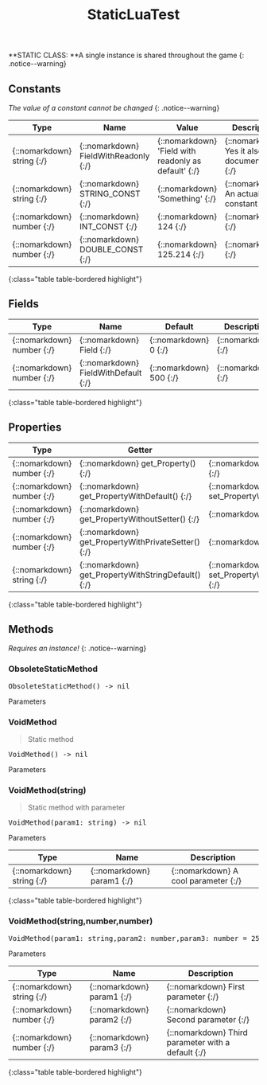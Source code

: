 ﻿---
title: 
            StaticLuaTest
permalink: /api/staticluatest
search: true
categories: [api, enum]
toc: true
---
            
**STATIC CLASS: **A single instance is shared throughout the game
{: .notice--warning}


## Constants
*The value of a constant cannot be changed*
{: .notice--warning}

| Type | Name | Value | Description
| --- | --- | --- | --- |
| {::nomarkdown} <span class='kt'>string</span> {:/} | {::nomarkdown} <span class='o'>FieldWithReadonly</span> {:/} | {::nomarkdown} <span class='s'>'Field with readonly as default'</span> {:/} | {::nomarkdown} <span class='c'>Yes it also has documentation</span> {:/} |
| {::nomarkdown} <span class='kt'>string</span> {:/} | {::nomarkdown} <span class='o'>STRING_CONST</span> {:/} | {::nomarkdown} <span class='s'>'Something'</span> {:/} | {::nomarkdown} <span class='c'>An actual string constant</span> {:/} |
| {::nomarkdown} <span class='kt'>number</span> {:/} | {::nomarkdown} <span class='o'>INT_CONST</span> {:/} | {::nomarkdown} <span class='m'>124</span> {:/} | {::nomarkdown} <span class='c'></span> {:/} |
| {::nomarkdown} <span class='kt'>number</span> {:/} | {::nomarkdown} <span class='o'>DOUBLE_CONST</span> {:/} | {::nomarkdown} <span class='m'>125.214</span> {:/} | {::nomarkdown} <span class='c'></span> {:/} |
{:class="table table-bordered highlight"}

## Fields

| Type | Name | Default | Description |
| --- | --- | --- | --- |
| {::nomarkdown} <span class='kt'>number</span> {:/} | {::nomarkdown} <span class='o'>Field</span> {:/} | {::nomarkdown} <span class='m'>0</span> {:/} | {::nomarkdown} <span class='c'></span> {:/} |
| {::nomarkdown} <span class='kt'>number</span> {:/} | {::nomarkdown} <span class='o'>FieldWithDefault</span> {:/} | {::nomarkdown} <span class='m'>500</span> {:/} | {::nomarkdown} <span class='c'></span> {:/} |
{:class="table table-bordered highlight"}

## Properties

| Type | Getter | Setter | Default | Description |
| --- | --- | --- | --- | --- |
| {::nomarkdown} <span class='kt'>number</span> {:/} | {::nomarkdown} <span class='nf'>get_Property</span>() {:/} | {::nomarkdown} <span class='nf'>set_Property</span>(<span class='o'>val</span>) {:/} | {::nomarkdown} <span class='m'>0</span> {:/} | {::nomarkdown} <span class='c'></span> {:/} |
| {::nomarkdown} <span class='kt'>number</span> {:/} | {::nomarkdown} <span class='nf'>get_PropertyWithDefault</span>() {:/} | {::nomarkdown} <span class='nf'>set_PropertyWithDefault</span>(<span class='o'>val</span>) {:/} | {::nomarkdown} <span class='m'>25</span> {:/} | {::nomarkdown} <span class='c'></span> {:/} |
| {::nomarkdown} <span class='kt'>number</span> {:/} | {::nomarkdown} <span class='nf'>get_PropertyWithoutSetter</span>() {:/} | {::nomarkdown} <i class ='fas fa-times'></i> {:/} | {::nomarkdown} <span class='m'>75</span> {:/} | {::nomarkdown} <span class='c'></span> {:/} |
| {::nomarkdown} <span class='kt'>number</span> {:/} | {::nomarkdown} <span class='nf'>get_PropertyWithPrivateSetter</span>() {:/} | {::nomarkdown} <i class ='fas fa-times'></i> {:/} | {::nomarkdown} <span class='m'>69</span> {:/} | {::nomarkdown} <span class='c'></span> {:/} |
| {::nomarkdown} <span class='kt'>string</span> {:/} | {::nomarkdown} <span class='nf'>get_PropertyWithStringDefault</span>() {:/} | {::nomarkdown} <span class='nf'>set_PropertyWithStringDefault</span>(<span class='o'>val</span>) {:/} | {::nomarkdown} <span class='s'>'Hello World'</span> {:/} | {::nomarkdown} <span class='c'></span> {:/} |
{:class="table table-bordered highlight"}

## Methods
*Requires an instance!*
{: .notice--warning}

### ObsoleteStaticMethod
<div class ="highlighter-rouge">
<div class ="highlight">
<pre class ="highlight">
<span class='nf'>ObsoleteStaticMethod</span>() -> <span class='kt'>nil</span>
</pre>
</div>
</div>

<span class="c">Parameters</span>

### VoidMethod
> Static method
<div class ="highlighter-rouge">
<div class ="highlight">
<pre class ="highlight">
<span class='nf'>VoidMethod</span>() -> <span class='kt'>nil</span>
</pre>
</div>
</div>

<span class="c">Parameters</span>

### VoidMethod(string)
> Static method with parameter
<div class ="highlighter-rouge">
<div class ="highlight">
<pre class ="highlight">
<span class='nf'>VoidMethod</span>(<span class='o'>param1</span>: <span class='kt'>string</span>) -> <span class='kt'>nil</span>
</pre>
</div>
</div>

<span class="c">Parameters</span>

| Type | Name | Description
| --- | --- | --- |
| {::nomarkdown} <span class='kt'>string</span> {:/} | {::nomarkdown} <span class='o'>param1</span> {:/} | {::nomarkdown} <span class='c'>A cool parameter</span> {:/} |
{:class="table table-bordered highlight"}

### VoidMethod(string,number,number)
<div class ="highlighter-rouge">
<div class ="highlight">
<pre class ="highlight">
<span class='nf'>VoidMethod</span>(<span class='o'>param1</span>: <span class='kt'>string</span>,<span class='o'>param2</span>: <span class='kt'>number</span>,<span class='o'>param3</span>: <span class='kt'>number</span> = 25) -> <span class='kt'>nil</span>
</pre>
</div>
</div>

<span class="c">Parameters</span>

| Type | Name | Description
| --- | --- | --- |
| {::nomarkdown} <span class='kt'>string</span> {:/} | {::nomarkdown} <span class='o'>param1</span> {:/} | {::nomarkdown} <span class='c'>First parameter</span> {:/} |
| {::nomarkdown} <span class='kt'>number</span> {:/} | {::nomarkdown} <span class='o'>param2</span> {:/} | {::nomarkdown} <span class='c'>Second parameter</span> {:/} |
| {::nomarkdown} <span class='kt'>number</span> {:/} | {::nomarkdown} <span class='o'>param3</span> {:/} | {::nomarkdown} <span class='c'>Third parameter with a default</span> {:/} |
{:class="table table-bordered highlight"}

